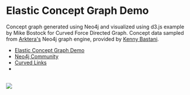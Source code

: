 Elastic Concept Graph Demo
==========================

Concept graph generated using Neo4j and visualized using d3.js example by Mike Bostock for Curved Force Directed Graph. Concept data sampled from <a href="http://www.arktera.com/">Arktera's</a> Neo4j graph engine, provided by <a href="http://www.twitter.com/kennybastani">Kenny Bastani</a>.

<ul>
<li><a href="http://conceptgraph.azurewebsites.net/">Elastic Concept Graph Demo</a></li>
<li><a href="http://www.neo4j.org/participate">Neo4j Community</a></li>
<li><a href="http://bl.ocks.org/mbostock/4600693">Curved Links</a></li>
<li></li>
</ul>
</br>
<span><img src="http://conceptgraph.azurewebsites.net/content/img/graph-image-thumb.png"></img></span>